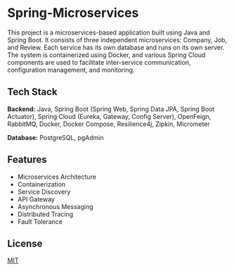 # Spring-Microservices
This project is a microservices-based application built using Java and Spring Boot. It consists of three independent microservices: Company, Job, and Review. Each service has its own database and runs on its own server. The system is containerized using Docker, and various Spring Cloud components are used to facilitate inter-service communication, configuration management, and monitoring.

## Tech Stack
**Backend:** Java, Spring Boot (Spring Web, Spring Data JPA, Spring Boot Actuator), Spring Cloud (Eureka, Gateway, Config Server), OpenFeign, RabbitMQ, Docker, Docker Compose, Resilience4j, Zipkin, Micrometer

**Database:** PostgreSQL, pgAdmin

## Features
- Microservices Architecture
- Containerization
- Service Discovery
- API Gateway
- Asynchronous Messaging
- Distributed Tracing
- Fault Tolerance

## License
[MIT](https://choosealicense.com/licenses/mit/)
